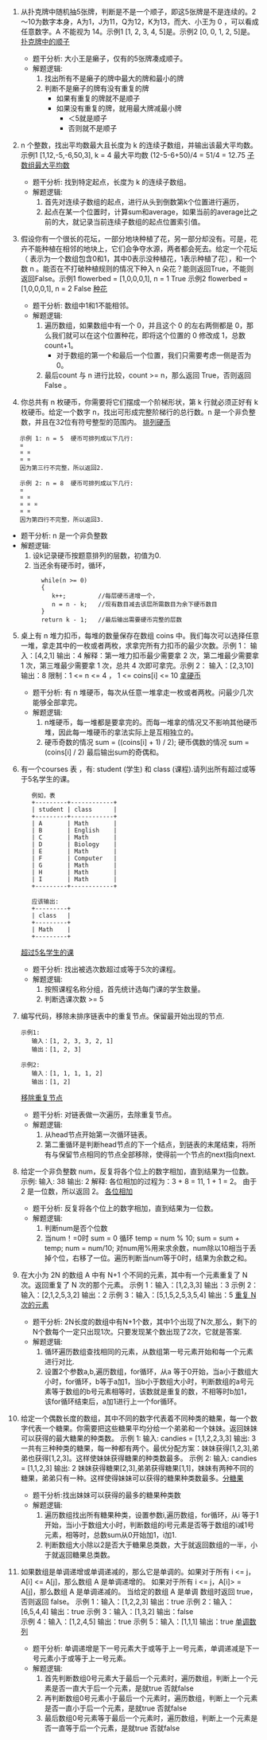 1. 从扑克牌中随机抽5张牌，判断是不是一个顺子，即这5张牌是不是连续的。2～10为数字本身，A为1，J为11，Q为12，K为13，而大、小王为 0 ，可以看成任意数字。A 不能视为 14。示例1 [1, 2, 3, 4, 5]是。示例2 [0, 0, 1, 2, 5]是。 [扑克牌中的顺子](https://leetcode-cn.com/problems/bu-ke-pai-zhong-de-shun-zi-lcof/)
   - 题干分析: 大小王是癞子，仅有的5张牌凑成顺子。
   - 解题逻辑: 
      1. 找出所有不是癞子的牌中最大的牌和最小的牌
      2. 判断不是癞子的牌有没有重复的牌
         - 如果有重复的牌就不是顺子
         - 如果没有重复的牌，就用最大牌减最小牌
            - ＜5就是顺子
            - 否则就不是顺子

2. n 个整数，找出平均数最大且长度为 k 的连续子数组，并输出该最大平均数。  示例1 [1,12,-5,-6,50,3], k = 4  最大平均数 (12-5-6+50)/4 = 51/4 = 12.75 [子数组最大平均数](https://leetcode-cn.com/problems/maximum-average-subarray-i/)
   - 题干分析: 找到特定起点，长度为 k 的连续子数组。
   - 解题逻辑: 
     1. 首先对连续子数组的起点，进行从头到倒数第k个位置进行遍历，
     2. 起点在某一个位置时，计算sum和average，如果当前的average比之前的大，就记录当前连续子数组的起点位置索引值。

3. 假设你有一个很长的花坛，一部分地块种植了花，另一部分却没有。可是，花卉不能种植在相邻的地块上，它们会争夺水源，两者都会死去。给定一个花坛（  表示为一个数组包含0和1，其中0表示没种植花，1表示种植了花），和一个数 n 。能否在不打破种植规则的情况下种入 n 朵花？能则返回True，不能则返回False。示例1 flowerbed = [1,0,0,0,1], n = 1  True        示例2 flowerbed = [1,0,0,0,1], n = 2   False  [种花](https://leetcode-cn.com/problemscan-place-flowers/)
   - 题干分析: 数组中1和1不能相邻。
   - 解题逻辑: 
     1. 遍历数组，如果数组中有一个 0，并且这个 0 的左右两侧都是 0，那么我们就可以在这个位置种花，即将这个位置的 0 修改成 1，总数count+1。
        - 对于数组的第一个和最后一个位置，我们只需要考虑一侧是否为 0。
     2. 最后count 与 n 进行比较，count >= n，那么返回 True，否则返回 False 。

4. 你总共有 n 枚硬币，你需要将它们摆成一个阶梯形状，第 k 行就必须正好有 k 枚硬币。给定一个数字 n，找出可形成完整阶梯行的总行数。n 是一个非负整数，并且在32位有符号整型的范围内。 [排列硬币](https://leetcode-cn.com/problems/arranging-coins/)
```
   示例 1: n = 5  硬币可排列成以下几行:                       
   ¤                         
   ¤ ¤                       
   ¤ ¤
   因为第三行不完整，所以返回2.  
```
```
   示例 2: n = 8  硬币可排列成以下几行:               
   ¤
   ¤ ¤
   ¤ ¤ ¤
   ¤ ¤
   因为第四行不完整，所以返回3. 
```
   - 题干分析: n 是一个非负整数
   - 解题逻辑: 
     1. 设k记录硬币按题意排列的层数，初值为0.
     2. 当还余有硬币时，循环， 
```
         while(n >= 0)
         {
            k++;         //每层硬币递增一个，
            n = n - k;   //现有数目减去该层所需数目为余下硬币数目
         }
         return k - 1;   //最后输出需要硬币完整的层数
```

5. 桌上有 n 堆力扣币，每堆的数量保存在数组 coins 中。我们每次可以选择任意一堆，拿走其中的一枚或者两枚，求拿完所有力扣币的最少次数。示例 1： 输入：[4,2,1]  输出：4   解释：第一堆力扣币最少需要拿 2 次，第二堆最少需要拿 1 次，第三堆最少需要拿 1 次，总共 4 次即可拿完。示例 2： 输入：[2,3,10] 输出：8   限制：1 <= n <= 4 ， 1 <= coins[i] <= 10   [拿硬币](https://leetcode-cn.com/problems/na-ying-bi/)
   - 题干分析: 有 n 堆硬币，每次从任意一堆拿走一枚或者两枚。问最少几次能够全部拿完。
   - 解题逻辑: 
     1. n堆硬币，每一堆都是要拿完的。而每一堆拿的情况又不影响其他硬币堆，因此每一堆硬币的拿法实际上是互相独立的。
     2. 硬币奇数的情况 sum = ((coins[i] + 1) / 2); 硬币偶数的情况 sum = (coins[i] / 2)  最后输出sum的奇偶和。

6. 有一个courses 表 ，有: student (学生) 和 class (课程).请列出所有超过或等于5名学生的课。 
   ```
      例如，表
      +---------+------------+
      | student | class      |
      +---------+------------+
      | A       | Math       |
      | B       | English    |
      | C       | Math       |
      | D       | Biology    |
      | E       | Math       |
      | F       | Computer   |
      | G       | Math       |
      | H       | Math       |
      | I       | Math       |
      +---------+------------+
   ```
   ```
      应该输出:
      +---------+
      | class   |
      +---------+
      | Math    |
      +---------+
   ```
   [超过5名学生的课](https://leetcode-cn.com/problems/classes-more-than-5-students/)
   - 题干分析: 找出被选次数超过或等于5次的课程。
   - 解题逻辑:
     1. 按照课程名称分组，首先统计选每门课的学生数量。
     2. 判断选课次数 >= 5

7. 编写代码，移除未排序链表中的重复节点。保留最开始出现的节点.
   ```
   示例1:
      输入：[1, 2, 3, 3, 2, 1]
      输出：[1, 2, 3]
   ```
   ```
   示例2:
      输入：[1, 1, 1, 1, 2]
      输出：[1, 2]
   ```
   [移除重复节点](https://leetcode-cn.com/problems/remove-duplicate-node-lcci/)
   - 题干分析: 对链表做一次遍历，去除重复节点。
   - 解题逻辑: 
     1. 从head节点开始第一次循环链表。
     2. 第二重循环是判断head节点的下一个结点，到链表的末尾结束，将所有与保留节点相同的节点全部移除，使得前一个节点的next指向next.

8. 给定一个非负整数 num，反复将各个位上的数字相加，直到结果为一位数。
   示例: 输入: 38  输出: 2  解释: 各位相加的过程为：3 + 8 = 11, 1 + 1 = 2。 由于 2 是一位数，所以返回 2。 [各位相加](https://leetcode-cn.com/problems/add-digits/)
   - 题干分析: 反复将各个位上的数字相加，直到结果为一位数。
   - 解题逻辑:
     1. 判断num是否个位数
     2. 当num！=0时 sum = 0 循环 temp = num % 10; sum = sum + temp; num = num/10; 对num用%用来求余数，num除以10相当于丢掉个位，右移了一位。遍历判断当num等于0时，结果为余数之和。

9. 在大小为 2N 的数组 A 中有 N+1 个不同的元素，其中有一个元素重复了 N 次。返回重复了 N 次的那个元素。 
   示例 1：输入：[1,2,3,3] 输出：3  示例 2：输入：[2,1,2,5,3,2]  输出：2  示例 3：输入：[5,1,5,2,5,3,5,4] 输出：5 [重复 N 次的元素](https://leetcode-cn.com/problems/n-repeated-element-in-size-2n-array/)
   - 题干分析: 2N长度的数组中有N+1个数，其中1个出现了N次,那么，剩下的N个数每个一定只出现1次。只要发现某个数出现了2次，它就是答案.
   - 解题逻辑: 
     1. 循环遍历数组查找相同的元素，从数组第一号元素开始和每一个元素进行对比.
     2. 设置2个参数a,b,遍历数组，for循环，从a 等于0开始，当a小于数组大小时，for循环，b等于a加1，当b小于数组大小时，判断数组的a号元素等于数组的b号元素相等时，该数就是重复的数，不相等时b加1，
        该for循环结束后，a加1进行上一个for循环。

10. 给定一个偶数长度的数组，其中不同的数字代表着不同种类的糖果，每一个数字代表一个糖果。你需要把这些糖果平均分给一个弟弟和一个妹妹。返回妹妹可以获得的最大糖果的种类数。
    示例 1: 输入: candies = [1,1,2,2,3,3] 输出: 3  一共有三种种类的糖果，每一种都有两个。最优分配方案：妹妹获得[1,2,3],弟弟也获得[1,2,3]。这样使妹妹获得糖果的种类数最多。
    示例 2: 输入: candies = [1,1,2,3] 输出: 2  妹妹获得糖果[2,3],弟弟获得糖果[1,1]，妹妹有两种不同的糖果，弟弟只有一种。这样使得妹妹可以获得的糖果种类数最多。[分糖果](https://leetcode-cn.com/problems/distribute-candies/)
    - 题干分析:找出妹妹可以获得的最多的糖果种类数
    - 解题逻辑:
      1. 遍历数组找出所有糖果种类，设置参数i,遍历数组，for循环，从i 等于1开始，当i小于数组大小时，判断数组的i号元素是否等于数组的i减1号元素，相等时，总数sum从0开始加1，i加1.
      2. 判断数组大小除以2是否大于糖果总类数，大于就返回数组的一半，小于就返回糖果总类数。

11. 如果数组是单调递增或单调递减的，那么它是单调的。如果对于所有 i <= j，A[i] <= A[j]，那么数组 A 是单调递增的。 如果对于所有 i <= j，A[i]> = A[j]，那么数组 A 是单调递减的。
    当给定的数组 A 是单调 数组时返回 true，否则返回 false。 示例 1：输入：[1,2,2,3] 输出：true  示例 2：输入：[6,5,4,4] 输出：true  示例 3：输入：[1,3,2] 输出：false  
    示例 4：输入：[1,2,4,5] 输出：true 示例 5：输入：[1,1,1] 输出：true [单调数列](https://leetcode-cn.com/problems/monotonic-array/)
    - 题干分析: 单调递增是下一号元素大于或等于上一号元素，单调递减是下一号元素小于或等于上一号元素。
    - 解题逻辑: 
      1. 首先判断数组0号元素大于最后一个元素时，遍历数组，判断上一个元素是否一直大于后一个元素，是就true 否就false
      2. 再判断数组0号元素小于最后一个元素时，遍历数组，判断上一个元素是否一直小于后一个元素，是就true 否就false
      3. 最后数组0号元素等于最后一个元素时，遍历数组，判断上一个元素是否一直等于后一个元素，是就true 否就false